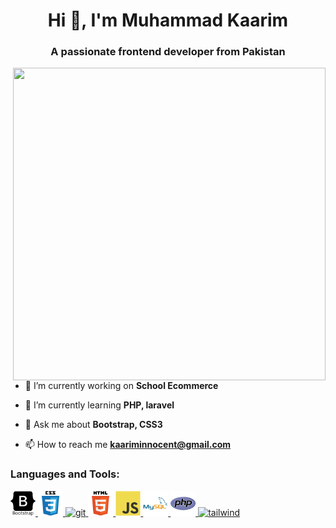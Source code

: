 <h1 align="center">Hi 👋, I'm Muhammad Kaarim</h1>
<h3 align="center">A passionate frontend developer from Pakistan</h3>
<div align="right" style="height:500px; width:500px; float:right;">
  <img height="100%" width="100%" src="https://document-export.canva.com/mE_CY/DAFwenmE_CY/15/thumbnail/0001.png?X-Amz-Algorithm=AWS4-HMAC-SHA256&X-Amz-Credential=AKIAQYCGKMUHWDTJW6UD%2F20231026%2Fus-east-1%2Fs3%2Faws4_request&X-Amz-Date=20231026T065116Z&X-Amz-Expires=37015&X-Amz-Signature=e2b55e9b1169ae21d9731f95e6ce6c92cbb79e41a9d41c211e4371c0baa6c810&X-Amz-SignedHeaders=host&response-expires=Thu%2C%2026%20Oct%202023%2017%3A08%3A11%20GMT">
</div>

- 🔭 I’m currently working on **School Ecommerce**

- 🌱 I’m currently learning **PHP, laravel**

- 💬 Ask me about **Bootstrap, CSS3**

- 📫 How to reach me **kaariminnocent@gmail.com**

<h3 align="left">Languages and Tools:</h3>
<p align="left"> <a href="https://getbootstrap.com" target="_blank" rel="noreferrer"> <img src="https://raw.githubusercontent.com/devicons/devicon/master/icons/bootstrap/bootstrap-plain-wordmark.svg" alt="bootstrap" width="40" height="40"/> </a> <a href="https://www.w3schools.com/css/" target="_blank" rel="noreferrer"> <img src="https://raw.githubusercontent.com/devicons/devicon/master/icons/css3/css3-original-wordmark.svg" alt="css3" width="40" height="40"/> </a> <a href="https://git-scm.com/" target="_blank" rel="noreferrer"> <img src="https://www.vectorlogo.zone/logos/git-scm/git-scm-icon.svg" alt="git" width="40" height="40"/> </a> <a href="https://www.w3.org/html/" target="_blank" rel="noreferrer"> <img src="https://raw.githubusercontent.com/devicons/devicon/master/icons/html5/html5-original-wordmark.svg" alt="html5" width="40" height="40"/> </a> <a href="https://developer.mozilla.org/en-US/docs/Web/JavaScript" target="_blank" rel="noreferrer"> <img src="https://raw.githubusercontent.com/devicons/devicon/master/icons/javascript/javascript-original.svg" alt="javascript" width="40" height="40"/> </a> <a href="https://www.mysql.com/" target="_blank" rel="noreferrer"> <img src="https://raw.githubusercontent.com/devicons/devicon/master/icons/mysql/mysql-original-wordmark.svg" alt="mysql" width="40" height="40"/> </a> <a href="https://www.php.net" target="_blank" rel="noreferrer"> <img src="https://raw.githubusercontent.com/devicons/devicon/master/icons/php/php-original.svg" alt="php" width="40" height="40"/> </a> <a href="https://tailwindcss.com/" target="_blank" rel="noreferrer"> <img src="https://www.vectorlogo.zone/logos/tailwindcss/tailwindcss-icon.svg" alt="tailwind" width="40" height="40"/> </a> </p>
